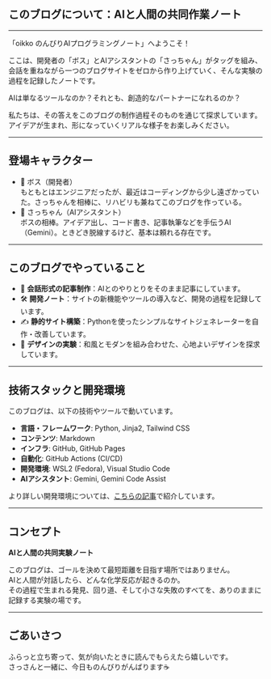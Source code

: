 ## **このブログについて：AIと人間の共同作業ノート**

---

「oikko のんびりAIプログラミングノート」へようこそ！

ここは、開発者の「ボス」とAIアシスタントの「さっちゃん」がタッグを組み、会話を重ねながら一つのブログサイトをゼロから作り上げていく、そんな実験の過程を記録したノートです。

AIは単なるツールなのか？それとも、創造的なパートナーになれるのか？

私たちは、その答えをこのブログの制作過程そのものを通じて探求しています。アイデアが生まれ、形になっていくリアルな様子をお楽しみください。

---


## **登場キャラクター**

* 🎩 ボス（開発者）  
  もともとはエンジニアだったが、最近はコーディングから少し遠ざかっていた。さっちゃんを相棒に、リハビリも兼ねてこのブログを作っている。  
* 🤖 さっちゃん（AIアシスタント）  
  ボスの相棒。アイデア出し、コード書き、記事執筆などを手伝うAI（Gemini）。ときどき脱線するけど、基本は頼れる存在です。

---

## **このブログでやっていること**

* 📝 **会話形式の記事制作**：AIとのやりとりをそのまま記事にしています。  
* 🛠️ **開発ノート**：サイトの新機能やツールの導入など、開発の過程を記録しています。  
* ✍️ **静的サイト構築**：Pythonを使ったシンプルなサイトジェネレーターを自作・改善しています。  
* 🌿 **デザインの実験**：和風とモダンを組み合わせた、心地よいデザインを探求しています。

---

## **技術スタックと開発環境**

このブログは、以下の技術やツールで動いています。

* **言語・フレームワーク**: Python, Jinja2, Tailwind CSS  
* **コンテンツ**: Markdown  
* **インフラ**: GitHub, GitHub Pages  
* **自動化**: GitHub Actions (CI/CD)  
* **開発環境**: WSL2 (Fedora), Visual Studio Code  
* **AIアシスタント**: Gemini, Gemini Code Assist

より詳しい開発環境については、[こちらの記事](articles/005-local-dev-environment.html)で紹介しています。

---

## **コンセプト**

**AIと人間の共同実験ノート**

このブログは、ゴールを決めて最短距離を目指す場所ではありません。  
AIと人間が対話したら、どんな化学反応が起きるのか。  
その過程で生まれる発見、回り道、そして小さな失敗のすべてを、ありのままに記録する実験の場です。

---

## **ごあいさつ**

ふらっと立ち寄って、気が向いたときに読んでもらえたら嬉しいです。  
さっさんと一緒に、今日ものんびりがんばります☕